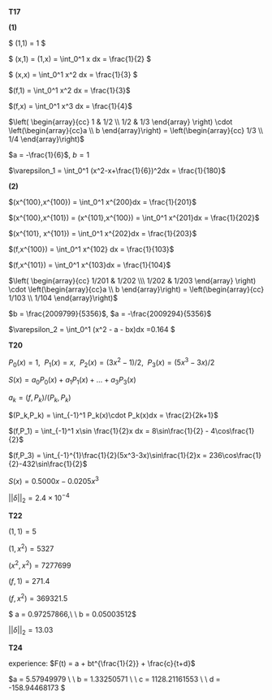 **T17**

**(1)**

$ (1,1) = 1 $

$ (x,1) = (1,x) = \int_0^1 x dx = \frac{1}{2} $

$ (x,x) = \int_0^1 x^2 dx = \frac{1}{3} $

$(f,1) = \int_0^1 x^2 dx = \frac{1}{3}$ 

$(f,x) = \int_0^1 x^3 dx = \frac{1}{4}$

$\left( \begin{array}{cc} 1 & 1/2 \\ 1/2 & 1/3 \end{array} \right) \cdot \left(\begin{array}{cc}a \\ b \end{array}\right) = \left(\begin{array}{cc} 1/3 \\ 1/4 \end{array}\right)$

$a = -\frac{1}{6}$, $b = 1$

$\varepsilon_1 = \int_0^1 (x^2-x+\frac{1}{6})^2dx = \frac{1}{180}$

**(2)**

$(x^{100},x^{100}) = \int_0^1 x^{200}dx = \frac{1}{201}$

$(x^{100},x^{101}) = (x^{101},x^{100}) = \int_0^1 x^{201}dx = \frac{1}{202}$

$(x^{101}, x^{101}) = \int_0^1 x^{202}dx = \frac{1}{203}$

$(f,x^{100}) = \int_0^1 x^{102} dx = \frac{1}{103}$

$(f,x^{101}) = \int_0^1 x^{103}dx = \frac{1}{104}$

$\left( \begin{array}{cc} 1/201 & 1/202 \\\ 1/202 & 1/203 \end{array} \right) \cdot \left(\begin{array}{cc}a \\ b \end{array}\right) = \left(\begin{array}{cc} 1/103 \\ 1/104 \end{array}\right)$

$b = \frac{2009799}{5356}$,  $a = -\frac{2009294}{5356}$ 

$\varepsilon_2 = \int_0^1 (x^2 - a - bx)dx =0.164 $



**T20**

$P_0(x)=1, \ \ P_1(x)=x, \ \ P_2(x)=(3x^2-1)/2, \ \ P_3(x)=(5x^3-3x)/2$

$S(x) = a_0P_0(x)+a_1P_1(x)+...+a_3P_3(x)$

$a_k = (f,P_k)/(P_k,P_k)$

$(P_k,P_k) = \int_{-1}^1 P_k(x)\cdot P_k(x)dx = \frac{2}{2k+1}$ 

$(f,P_1) = \int_{-1}^1 x\sin \frac{1}{2}x dx = 8\sin\frac{1}{2} - 4\cos\frac{1}{2}$

$(f,P_3) = \int_{-1}^{1}\frac{1}{2}(5x^3-3x)\sin\frac{1}{2}x = 236\cos\frac{1}{2}-432\sin\frac{1}{2}$

$S(x) = 0.5000 x - 0.0205 x^3$

$||\delta||_2 = 2.4 \times 10^{-4}$



**T22**

$(1,1) = 5$

$(1,x^2) = 5327$

$(x^2,x^2) = 7277699$

$(f,1) = 271.4$

$(f,x^2) = 369321.5$

$ a = 0.97257866,\ \ b =  0.05003512$

$||\delta||_2 = 13.03$



**T24**

experience: $F(t) = a + bt^{\frac{1}{2}} + \frac{c}{t+d}$

$a = 5.57949979 \ \ b = 1.33250571 \\ \ c = 1128.21161553 \ \ d = -158.94468173  $





















